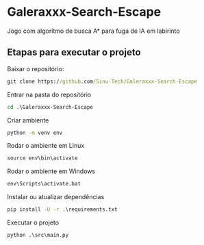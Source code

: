 # Galeraxxx-Search-Escape
Jogo com algoritmo de busca A* para fuga de IA em labirinto

## Etapas para executar o projeto

  Baixar o repositório:
```cmd
git clone https://github.com/Sinu-Tech/Galeraxxx-Search-Escape
```
 Entrar na pasta do repositório
 ```cmd
 cd .\Galeraxxx-Search-Escape
 ```
 Criar ambiente
 ```cmd
 python -m venv env
 ```
 Rodar o ambiente em Linux
```cmd
source env\bin\activate
```
Rodar o ambiente em Windows
```cmd
env\Scripts\activate.bat
```
  Instalar ou atualizar dependências
```cmd
pip install -U -r .\requirements.txt
```
Executar o projeto
```cmd 
python .\src\main.py
```


